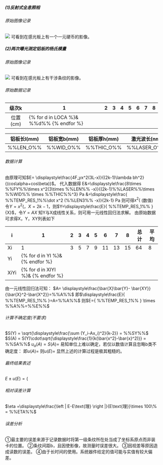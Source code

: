 ##### (1)反射式全息照相

###### 原始图像记录

![](%%pic1%%.png)
可看到在感光板上有一个一元硬币的影像。

##### (2)两次曝光测定铝板的杨氏模量

###### 原始图像记录

![](%%pic2%%.png)
可看到在感光板上有干涉条纹的影像。

###### 原始数据记录

| 级次k | 1    | 2    | 3    | 4    | 5    | 6    | 7    | 8    |
| :------: | ---- | ---- | ---- | ---- | ---- | ---- | ---- | ---- |
| 位置(cm) | {% for d in LOCA %}& %%d%% {% endfor %} 

| 铝板长l(mm) | 铝板宽b(mm) | 铝板厚h(mm) | 激光波长(nm) | 砝码质量(g)  |
| ----------- | ----------- | ----------- | ------------ | ------------ |
| %%LEN_O%%   | %%WID_O%%   | %%THIC_O%%  | %%LASER_O%%  | %%WEIGHT_O%% |

###### 数据计算

由原理可知$E= \displaystyle\frac{4F_yx^2(3L-x)}{(2k-1)\lambda bh^2}{(cos\alpha+cos\beta)}$。
代入数据得
E&=\displaystyle\frac{8\times %%FY%%\times x^2(3\times %%LEN%% -x)}{(2k-1)%%LASER%%\times %%WID%% \times %%THIC%%^3} Pa
&=\displaystyle\frac{ %%TEMP_RES_1%%\dot x^2 (%%LEN3%% -x)}{2k-1} Pa
则可得$x^2(%%LEN3%%-x)= \displaystyle\frac{E}{ %%TEMP_RES_1%% }{(2k-1)}$	(数值)
令$Y = x^2(%%LEN3%%-x)$，$X= 2k-1$，则$Y=\displaystyle\frac{E}{ %%TEMP_RES_1%% }{X}$，令$Y = AX$
知Y与X成线性关系，则可用一元线性回归法求解。
由原始数据可求得X，Y，XY列表如下

| i    | 1    | 2    | 3    | 4    | 5    | 6    | 7    | 8    | 总计 | 平均 |
| ---- | ---- | ---- | ---- | ---- | ---- | ---- | ---- | ---- | ---- | ---- |
| Xi   | 1    | 3    | 5    | 7    | 9    | 11   | 13   | 15   | 64   | 8    |
| Yi   |{% for d in YI %}& $%% d %%$ {% endfor %}
| XiYi | {% for d in XIYI %}& $%% d %%$ {% endfor %}

由一元线性回归法可知：
$A= \displaystyle\frac{\bar{X}\bar{Y}- \bar{XY}}{\bar{X}^2-\bar{X^2}}=%%A%%$
即$\displaystyle\frac{E}{ %%TEMP_RES_1%% }=A=%%A%%$
则$E={ %%TEMP_RES_1%% } \times %%A%%=%%E%%$

###### 计算不确定度(不要求)

$S(Y) = \sqrt{\displaystyle\frac{\sum (Y_i-Ax_i)^2}{k-2}} = %%SY%%$
$S(A) = S(Y)\cdot\sqrt{\displaystyle\frac{1}{k(\bar{x^2}-\bar{x}^2)}} = %%SA%%$
$u_a(A) = S(A) = %%SA%%$
易知单位上难以确定，若仅以数值计算且忽略b类不确定度：
即$u(A) = %%SA%%$
则$u(E) =%%SA%%\times%%TEMP_RES_1%%=%%UE%%(GPa)$
显然上述的计算过程是极其粗糙的。

###### 最终结果表述

$E±u(E) = (%%E_INT%% \pm %%UE%%)GPa$

###### 相对误差计算

$\eta =\displaystyle\frac{\left | E-E\text{理} \right |}{E\text{理}}\times 100\% = %%ETA%%$

###### 误差分析

①最主要的误差来源于记录数据时将第一级条纹所在处当成了坐标系原点而非装卡的位置。
②条纹间距b，且因使影像，故测量时误差很大。
③因视差等原因造成读数的误差。
④由于长时间的使用。系统器件给定的值可能与实值有较大偏差。